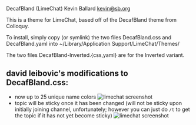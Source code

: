 DecafBland (LimeChat)
Kevin Ballard
kevin@sb.org

This is a theme for LimeChat, based off of the DecafBland theme from Colloquy.

To install, simply copy (or symlink) the two files DecafBland.css and DecafBland.yaml
into ~/Library/Application Support/LimeChat/Themes/

The two files DecafBland-Inverted.{css,yaml} are for the Inverted variant.

## david leibovic's modifications to DecafBland.css:
* now up to 25 unique name colors ![limechat screenshot](http://i.imgur.com/s3xddcf.png)
* topic will be sticky once it has been changed (will not be sticky upon initially joining channel, unfortunately; however you can just do `/t` to get the topic if it has not yet become sticky) ![limechat screenshot](http://i.imgur.com/HhBZXPc.png)